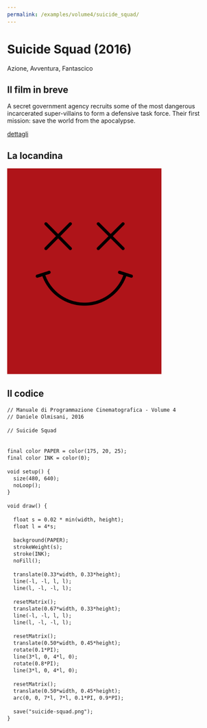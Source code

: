 ```yaml
---
permalink: /examples/volume4/suicide_squad/
---
```

# Suicide Squad (2016)

Azione, Avventura, Fantascico

## Il film in breve
A secret government agency recruits some of the most dangerous incarcerated super-villains to form a defensive task force. Their first mission: save the world from the apocalypse.

[dettagli](https://www.imdb.com/title/tt1386697/)

## La locandina
<img src="suicide-squad.png"  width="360px" title="Suicide Squad">


## Il codice
```processing
// Manuale di Programmazione Cinematografica - Volume 4
// Daniele Olmisani, 2016

// Suicide Squad


final color PAPER = color(175, 20, 25);
final color INK = color(0);

void setup() {
  size(480, 640);
  noLoop();
}

void draw() {
  
  float s = 0.02 * min(width, height);
  float l = 4*s;
  
  background(PAPER);
  strokeWeight(s);
  stroke(INK);
  noFill();
  
  translate(0.33*width, 0.33*height);
  line(-l, -l, l, l);
  line(l, -l, -l, l);
  
  resetMatrix();
  translate(0.67*width, 0.33*height);
  line(-l, -l, l, l);
  line(l, -l, -l, l);
  
  resetMatrix();
  translate(0.50*width, 0.45*height);
  rotate(0.1*PI);
  line(3*l, 0, 4*l, 0);
  rotate(0.8*PI);
  line(3*l, 0, 4*l, 0);
  
  resetMatrix();
  translate(0.50*width, 0.45*height);
  arc(0, 0, 7*l, 7*l, 0.1*PI, 0.9*PI);
  
  save("suicide-squad.png");
}
```
